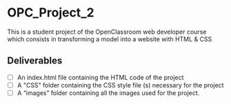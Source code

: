# OPC_Project_2

This is a student project of the OpenClassroom web developer course which consists in transforming a model into a website with HTML & CSS

## Deliverables
- [ ] An index.html file containing the HTML code of the project
- [ ] A "CSS" folder containing the CSS style file (s) necessary for the project
- [ ] A “images” folder containing all the images used for the project.
